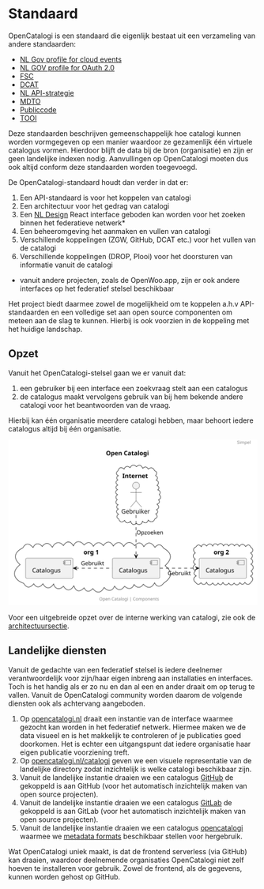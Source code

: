 # Standaard

OpenCatalogi is een standaard die eigenlijk bestaat uit een verzameling van andere standaarden:

- [NL Gov profile for cloud events](https://www.logius.nl/domeinen/gegevensuitwisseling/nl-gov-profile-cloudevents)
- [NL GOV profile for OAuth 2.0](https://www.forumstandaardisatie.nl/open-standaarden/nl-gov-assurance-profile-oauth-20)
- [FSC](https://vng.nl/projecten/federatieve-service-connectiviteit-fsc)
- [DCAT](https://www.forumstandaardisatie.nl/open-standaarden/dcat)
- [NL API-strategie](https://docs.geostandaarden.nl/api/API-Strategie/)
- [MDTO](https://www.nationaalarchief.nl/archiveren/mdto)
- [Publiccode](https://publiccode.eu/nl/)
- [TOOI](https://standaarden.overheid.nl/tooi)

Deze standaarden beschrijven gemeenschappelijk hoe catalogi kunnen worden vormgegeven op een manier waardoor ze gezamenlijk één virtuele catalogus vormen. Hierdoor blijft de data bij de bron (organisatie) en zijn er geen landelijke indexen nodig. Aanvullingen op OpenCatalogi moeten dus ook altijd conform deze standaarden worden toegevoegd.

De OpenCatalogi-standaard houdt dan verder in dat er:

1. Een API-standaard is voor het koppelen van catalogi
2. Een architectuur voor het gedrag van catalogi
3. Een [NL Design](https://nldesignsystem.nl/) React interface geboden kan worden voor het zoeken binnen het federatieve netwerk*
4. Een beheeromgeving het aanmaken en vullen van catalogi
5. Verschillende koppelingen (ZGW, GitHub, DCAT etc.) voor het vullen van de catalogi
6. Verschillende koppelingen (DROP, Plooi) voor het doorsturen van informatie vanuit de catalogi

- vanuit andere projecten, zoals de OpenWoo.app, zijn er ook andere interfaces op het federatief stelsel beschikbaar

Het project biedt daarmee zowel de mogelijkheid om te koppelen a.h.v API-standaarden en een volledige set aan open source componenten om meteen aan de slag te kunnen. Hierbij is ook voorzien in de koppeling met het huidige landschap.

## Opzet

Vanuit het OpenCatalogi-stelsel gaan we er vanuit dat:

1. een gebruiker bij een interface een zoekvraag stelt aan een catalogus
2. de catalogus maakt vervolgens gebruik van bij hem bekende andere catalogi voor het beantwoorden van de vraag.

Hierbij kan één organisatie meerdere catalogi hebben, maar behoort iedere catalogus altijd bij één organisatie.

![UML Diagram van OpenCatalogi](https://raw.githubusercontent.com/OpenCatalogi/.github/main/docs/handleidingen/components_simple.svg "UML Diagram van OpenCatalogi")

Voor een uitgebreide opzet over de interne werking van catalogi, zie ook de [architectuursectie](/docs/handleidingen/Architectuur.md).

## Landelijke diensten

Vanuit de gedachte van een federatief stelsel is iedere deelnemer verantwoordelijk voor zijn/haar eigen inbreng aan installaties en interfaces. Toch is het handig als er zo nu en dan al een en ander draait om op terug te vallen. Vanuit de OpenCatalogi community worden daarom de volgende diensten ook als achtervang aangeboden.

1. Op [opencatalogi.nl](https://opencatalogi.nl/) draait een instantie van de interface waarmee gezocht kan worden in het federatief netwerk. Hiermee maken we de data visueel en is het makkelijk te controleren of je publicaties goed doorkomen. Het is echter een uitgangspunt dat iedere organisatie haar eigen publicatie voorziening treft.
2. Op [opencatalogi.nl/catalogi](https://opencatalogi.nl/catalogi) geven we een visuele representatie van de landelijke directory zodat inzichtelijk is welke catalogi beschikbaar zijn.
3. Vanuit de landelijke instantie draaien we een catalogus [GitHub](https://Github.com) de gekoppeld is aan GitHub (voor het automatisch inzichtelijk maken van open source projecten).
4. Vanuit de landelijke instantie draaien we een catalogus [GitLab](https://gitlab.com) de gekoppeld is aan GitLab (voor het automatisch inzichtelijk maken van open source projecten).
4. Vanuit de landelijke instantie draaien we een catalogus [opencatalogi](https://opencatalogi.nl) waarmee we [metadata formats]() beschikbaar stellen voor hergebruik.

Wat OpenCatalogi uniek maakt, is dat de frontend serverless (via GitHub) kan draaien, waardoor deelnemende organisaties OpenCatalogi niet zelf hoeven te installeren voor gebruik. Zowel de frontend, als de gegevens, kunnen worden gehost op GitHub.
